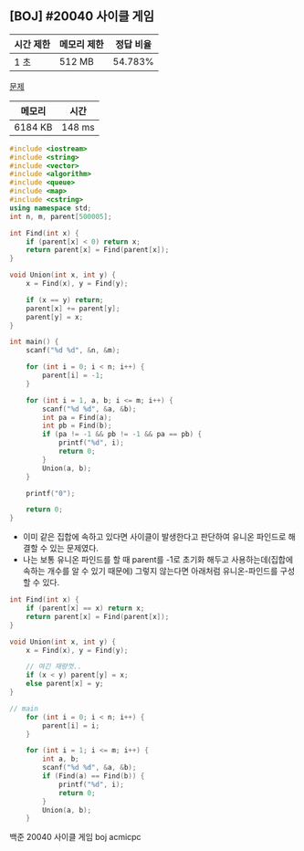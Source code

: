 ## [BOJ] #20040 사이클 게임

| 시간 제한 | 메모리 제한 | 정답 비율 |
| --------- | ----------- | --------- |
| 1 초      | 512 MB      | 54.783%   |

[문제](https://www.acmicpc.net/problem/20040)



| 메모리  | 시간   |
| ------- | ------ |
| 6184 KB | 148 ms |

```c++
#include <iostream>
#include <string>
#include <vector>
#include <algorithm>
#include <queue>
#include <map>
#include <cstring>
using namespace std;
int n, m, parent[500005];

int Find(int x) {
	if (parent[x] < 0) return x;
	return parent[x] = Find(parent[x]);
}

void Union(int x, int y) {
	x = Find(x), y = Find(y);

	if (x == y) return;
	parent[x] += parent[y];
	parent[y] = x;
}

int main() {
	scanf("%d %d", &n, &m);

	for (int i = 0; i < n; i++) {
		parent[i] = -1;
	}

	for (int i = 1, a, b; i <= m; i++) {
		scanf("%d %d", &a, &b);
		int pa = Find(a);
		int pb = Find(b);
		if (pa != -1 && pb != -1 && pa == pb) {
			printf("%d", i);
			return 0;
		}
		Union(a, b);
	}

	printf("0");

	return 0;
}
```

- 이미 같은 집합에 속하고 있다면 사이클이 발생한다고 판단하여 유니온 파인드로 해결할 수 있는 문제였다.
- 나는 보통 유니온 파인드를 할 때 parent를 -1로 초기화 해두고 사용하는데(집합에 속하는 개수를 알 수 있기 때문에) 그렇지 않는다면 아래처럼 유니온-파인드를 구성할 수 있다.

```c++
int Find(int x) {
    if (parent[x] == x) return x;
    return parent[x] = Find(parent[x]);
}

void Union(int x, int y) {
    x = Find(x), y = Find(y);

    // 여긴 재량껏..
    if (x < y) parent[y] = x;
    else parent[x] = y;
}

// main
    for (int i = 0; i < n; i++) {
        parent[i] = i;
    }

    for (int i = 1; i <= m; i++) {
        int a, b;
        scanf("%d %d", &a, &b);
        if (Find(a) == Find(b)) {
            printf("%d", i);
            return 0;
        }
        Union(a, b);
    }
```





백준 20040 사이클 게임 boj acmicpc

